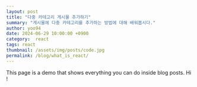 ```yaml
---
layout: post
title: "다중 카테고리 게시물 추가하기"
summary: "게시물에 다중 카테고리를 추가하는 방법에 대해 배워봅시다."
author: yoo94
date: 2024-06-29 10:00:00 +0900
category:  react
tags: react
thumbnail: /assets/img/posts/code.jpg
permalink: /blog/what_is_react/
---
```



This page is a demo that shows everything you can do inside blog posts. Hi !
